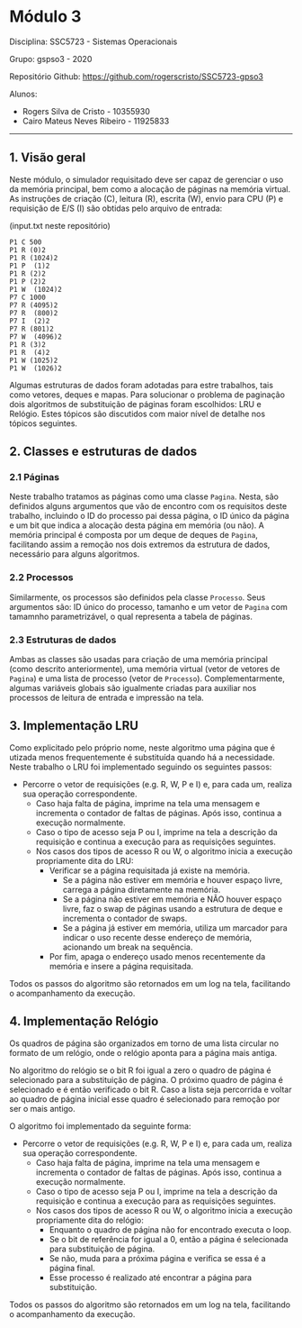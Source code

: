 # Módulo 3

Disciplina: SSC5723 - Sistemas Operacionais

Grupo: gspso3 - 2020

Repositório Github: https://github.com/rogerscristo/SSC5723-gpso3

Alunos: 
- Rogers Silva de Cristo - 10355930
- Cairo Mateus Neves Ribeiro - 11925833
___
## 1.  Visão geral
Neste módulo, o simulador requisitado deve ser capaz de gerenciar o uso da memória principal, bem como a alocação de páginas na memória virtual. As instruções de criação (C), leitura (R), escrita (W), envio para CPU (P) e requisição de E/S (I) são obtidas pelo arquivo de entrada:

(input.txt neste repositório)
```
P1 C 500
P1 R (0)2
P1 R (1024)2
P1 P  (1)2
P1 R (2)2
P1 P (2)2
P1 W  (1024)2
P7 C 1000
P7 R (4095)2
P7 R  (800)2
P7 I  (2)2
P7 R (801)2
P7 W  (4096)2
P1 R (3)2
P1 R  (4)2
P1 W (1025)2
P1 W  (1026)2
```

Algumas estruturas de dados foram adotadas para estre trabalhos, tais como vetores, deques e mapas. Para solucionar o problema de paginação dois algoritmos de substituição de páginas foram escolhidos: LRU e Relógio. Estes tópicos são discutidos com maior nível de detalhe nos tópicos seguintes.

## 2. Classes e estruturas de dados
### 2.1 Páginas
Neste trabalho tratamos as páginas como uma classe `Pagina`. Nesta, são definidos alguns argumentos que vão de encontro com os requisitos deste trabalho, incluindo o ID do processo pai dessa página, o ID único da página e um bit que indica a alocação desta página em memória (ou não). A memória principal é composta por um deque de deques de `Pagina`, facilitando assim a remoção nos dois extremos da estrutura de dados, necessário para alguns algoritmos.

### 2.2 Processos
Similarmente, os processos são definidos pela classe `Processo`. Seus argumentos são: ID único do processo, tamanho e um vetor de `Pagina` com tamamnho parametrizável, o qual representa a tabela de páginas.

### 2.3 Estruturas de dados
Ambas as classes são usadas para criação de uma memória principal (como descrito anteriormente), uma memória virtual (vetor de vetores de `Pagina`) e uma lista de processo (vetor de `Processo`). Complementarmente, algumas variáveis globais são igualmente criadas para auxiliar nos processos de leitura de entrada e impressão na tela.


## 3. Implementação LRU
Como explicitado pelo próprio nome, neste algoritmo uma página que é utizada menos frequentemente é substituída quando há a necessidade. Neste trabalho o LRU foi implementado seguindo os seguintes passos:

- Percorre o vetor de requisições (e.g. R, W, P e I) e, para cada um, realiza sua operação correspondente.
    - Caso haja falta de página, imprime na tela uma mensagem e incrementa o contador de faltas de páginas. Após isso, continua a execução normalmente.
    - Caso o tipo de acesso seja P ou I, imprime na tela a descrição da requisição e continua a execução para as requisições seguintes.
    - Nos casos dos tipos de acesso R ou W, o algoritmo inicia a execução propriamente dita do LRU:
        - Verificar se a página requisitada já existe na memória.
            - Se a página não estiver em memória e houver espaço livre, carrega a página diretamente na memória.
            - Se a página não estiver em memória e NÃO houver espaço livre, faz o swap de páginas usando a estrutura de deque e incrementa o contador de swaps.
            - Se a página já estiver em memória, utiliza um marcador para indicar o uso recente desse endereço de memória, acionando um break na sequência.
        - Por fim, apaga o endereço usado menos recentemente da memória e insere a página requisitada.

Todos os passos do algoritmo são retornados em um log na tela, facilitando o acompanhamento da execução.
        

## 4. Implementação Relógio
Os quadros de página são organizados em torno de uma lista circular no formato de um relógio, onde o relógio aponta para a página mais antiga.

No algoritmo do relógio se o bit R foi igual a zero o quadro de página é selecionado para a substituição de página. O próximo quadro de página é selecionado e é então verificado o bit R. Caso a lista seja percorrida e voltar ao quadro de página inicial esse quadro é selecionado para remoção por ser o mais antigo.

O algoritmo foi implementado da seguinte forma:

- Percorre o vetor de requisições (e.g. R, W, P e I) e, para cada um, realiza sua operação correspondente.
    - Caso haja falta de página, imprime na tela uma mensagem e incrementa o contador de faltas de páginas. Após isso, continua a execução normalmente.
    - Caso o tipo de acesso seja P ou I, imprime na tela a descrição da requisição e continua a execução para as requisições seguintes.
    - Nos casos dos tipos de acesso R ou W, o algoritmo inicia a execução propriamente dita do relógio:
        - Enquanto o quadro de página não for encontrado executa o loop.
        - Se o bit de referência for igual a 0, então a página é selecionada para substituição de página.
        - Se não, muda para a próxima página e verifica se essa é a página final.
        - Esse processo é realizado até encontrar a página para substituição.

Todos os passos do algoritmo são retornados em um log na tela, facilitando o acompanhamento da execução.
